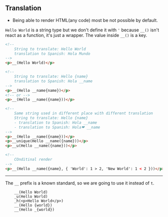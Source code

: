 ## Translation

- Being able to render HTML(any code) most be not possible by default.

`Hello World` is a string type but we don't define it with `'` because `__()` isn't react as a function, it's just a wrapper.
The value inside `__()` is a key.

```html
<!--
	String to translate: Hello World
	translation to Spanish: Hola Mundo
-->
<p>__(Hello World)</p>

<!--
	String to translate: Hello {name}
	translation to Spanish: Hola __name
-->
<p>__(Hello __name{name})</p>
<!-- or -->
<p>__(Hello __name({name}))</p>

<!--
	Same string used in different place with different translation
	String to translate: Hello {name}
	- translation to Spanish: Hola __name
	- translation to Spanish: Hola❤ __name
-->
<p>__(Hello __name({name}))</p>
<p>__unique(Hello __name({name}))</p>
<p>__u(Hello __name({name}))</p>

<!--
	COnditinal render
-->
<p>__(Hello __name({name}, { 'World': 1 > 2, 'New World': 1 < 2 }))</p>
```

---

The `__` prefix is a known standard, so we are going to use it instead of `t`.

```
	__(Hello World)
	_u(Hello World)
	_h(<p>Hello World</p>)
	__(Hello {world})
	__(Hello _{world})
```
